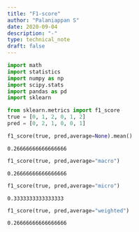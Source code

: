 ```yaml
---
title: "F1-score"
author: "Palaniappan S"
date: 2020-09-04
description: "-"
type: technical_note
draft: false
---
```


```python
import math
import statistics
import numpy as np
import scipy.stats
import pandas as pd
import sklearn
```


```python
from sklearn.metrics import f1_score
true = [0, 1, 2, 0, 1, 2]
pred = [0, 2, 1, 0, 0, 1]
```


```python
f1_score(true, pred,average=None).mean()
```




    0.26666666666666666




```python
f1_score(true, pred,average="macro")
```




    0.26666666666666666




```python
f1_score(true, pred,average="micro")
```




    0.3333333333333333




```python
f1_score(true, pred,average="weighted")
```




    0.26666666666666666


